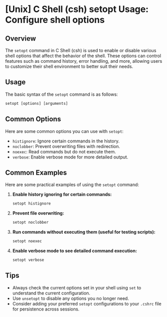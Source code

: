 # [Unix] C Shell (csh) setopt Usage: Configure shell options

## Overview
The `setopt` command in C Shell (csh) is used to enable or disable various shell options that affect the behavior of the shell. These options can control features such as command history, error handling, and more, allowing users to customize their shell environment to better suit their needs.

## Usage
The basic syntax of the `setopt` command is as follows:

```csh
setopt [options] [arguments]
```

## Common Options
Here are some common options you can use with `setopt`:

- `histignore`: Ignore certain commands in the history.
- `noclobber`: Prevent overwriting files with redirection.
- `noexec`: Read commands but do not execute them.
- `verbose`: Enable verbose mode for more detailed output.

## Common Examples
Here are some practical examples of using the `setopt` command:

1. **Enable history ignoring for certain commands:**
   ```csh
   setopt histignore
   ```

2. **Prevent file overwriting:**
   ```csh
   setopt noclobber
   ```

3. **Run commands without executing them (useful for testing scripts):**
   ```csh
   setopt noexec
   ```

4. **Enable verbose mode to see detailed command execution:**
   ```csh
   setopt verbose
   ```

## Tips
- Always check the current options set in your shell using `set` to understand the current configuration.
- Use `unsetopt` to disable any options you no longer need.
- Consider adding your preferred `setopt` configurations to your `.cshrc` file for persistence across sessions.